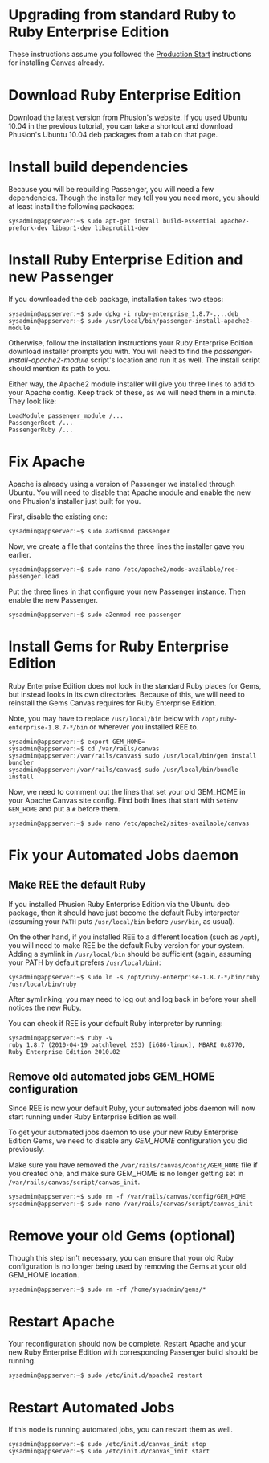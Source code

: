 Upgrading from standard Ruby to Ruby Enterprise Edition
================

These instructions assume you followed the [Production Start](https://github.com/instructure/canvas-lms/wiki/Production-Start) instructions for installing Canvas already.

Download Ruby Enterprise Edition
======

Download the latest version from [Phusion's website](http://www.rubyenterpriseedition.com/download.html). If you used Ubuntu 10.04 in the previous tutorial, you can take a shortcut and download Phusion's Ubuntu 10.04 deb packages from a tab on that page.

Install build dependencies
========

Because you will be rebuilding Passenger, you will need a few dependencies. Though the installer may tell you you need more, you should at least install the following packages:

```
sysadmin@appserver:~$ sudo apt-get install build-essential apache2-prefork-dev libapr1-dev libaprutil1-dev
```

Install Ruby Enterprise Edition and new Passenger
======

If you downloaded the deb package, installation takes two steps:

```
sysadmin@appserver:~$ sudo dpkg -i ruby-enterprise_1.8.7-....deb
sysadmin@appserver:~$ sudo /usr/local/bin/passenger-install-apache2-module
```

Otherwise, follow the installation instructions your Ruby Enterprise Edition download installer prompts you with. You will need to find the *passenger-install-apache2-module* script's location and run it as well. The install script should mention its path to you.

Either way, the Apache2 module installer will give you three lines to add to your Apache config. Keep track of these, as we will need them in a minute. They look like:

```
LoadModule passenger_module /...
PassengerRoot /...
PassengerRuby /...
```

Fix Apache
==========

Apache is already using a version of Passenger we installed through Ubuntu. You will need to disable that Apache module and enable the new one Phusion's installer just built for you.

First, disable the existing one:

```
sysadmin@appserver:~$ sudo a2dismod passenger
```

Now, we create a file that contains the three lines the installer gave you earlier.

```
sysadmin@appserver:~$ sudo nano /etc/apache2/mods-available/ree-passenger.load
```

Put the three lines in that configure your new Passenger instance. Then enable the new Passenger.

```
sysadmin@appserver:~$ sudo a2enmod ree-passenger
```

Install Gems for Ruby Enterprise Edition
=============

Ruby Enterprise Edition does not look in the standard Ruby places for Gems, but instead looks in its own directories. Because of this, we will need to reinstall the Gems Canvas requires for Ruby Enterprise Edition.

Note, you may have to replace `/usr/local/bin` below with `/opt/ruby-enterprise-1.8.7-*/bin` or wherever you installed REE to.

```
sysadmin@appserver:~$ export GEM_HOME=
sysadmin@appserver:~$ cd /var/rails/canvas
sysadmin@appserver:/var/rails/canvas$ sudo /usr/local/bin/gem install bundler
sysadmin@appserver:/var/rails/canvas$ sudo /usr/local/bin/bundle install
```

Now, we need to comment out the lines that set your old GEM_HOME in your Apache Canvas site config. Find both lines that start with `SetEnv GEM_HOME` and put a `#` before them.

```
sysadmin@appserver:~$ sudo nano /etc/apache2/sites-available/canvas
```

Fix your Automated Jobs daemon
=========

Make REE the default Ruby
--------------

If you installed Phusion Ruby Enterprise Edition via the Ubuntu deb package, then it should have just become the default Ruby interpreter (assuming your `PATH` puts `/usr/local/bin` before `/usr/bin`, as usual).

On the other hand, if you installed REE to a different location (such as `/opt`), you will need to make REE be the default Ruby version for your system. Adding a symlink in `/usr/local/bin` should be sufficient (again, assuming your PATH by default prefers `/usr/local/bin`):

```
sysadmin@appserver:~$ sudo ln -s /opt/ruby-enterprise-1.8.7-*/bin/ruby /usr/local/bin/ruby
```

After symlinking, you may need to log out and log back in before your shell notices the new Ruby.

You can check if REE is your default Ruby interpreter by running:

```
sysadmin@appserver:~$ ruby -v
ruby 1.8.7 (2010-04-19 patchlevel 253) [i686-linux], MBARI 0x8770, Ruby Enterprise Edition 2010.02
```

Remove old automated jobs GEM_HOME configuration
--------------

Since REE is now your default Ruby, your automated jobs daemon will now start running under Ruby Enterprise Edition as well.

To get your automated jobs daemon to use your new Ruby Enterprise Edition Gems, we need to disable any *GEM_HOME* configuration you did previously. 

Make sure you have removed the `/var/rails/canvas/config/GEM_HOME` file if you created one, and make sure GEM_HOME is no longer getting set in `/var/rails/canvas/script/canvas_init`.

```
sysadmin@appserver:~$ sudo rm -f /var/rails/canvas/config/GEM_HOME
sysadmin@appserver:~$ sudo nano /var/rails/canvas/script/canvas_init
```

Remove your old Gems (optional)
======

Though this step isn't necessary, you can ensure that your old Ruby configuration is no longer being used by removing the Gems at your old GEM_HOME location.

```
sysadmin@appserver:~$ sudo rm -rf /home/sysadmin/gems/*
```

Restart Apache
=========

Your reconfiguration should now be complete. Restart Apache and your new Ruby Enterprise Edition with corresponding Passenger build should be running.

```
sysadmin@appserver:~$ sudo /etc/init.d/apache2 restart
```

Restart Automated Jobs
==========

If this node is running automated jobs, you can restart them as well.

```
sysadmin@appserver:~$ sudo /etc/init.d/canvas_init stop
sysadmin@appserver:~$ sudo /etc/init.d/canvas_init start
```
